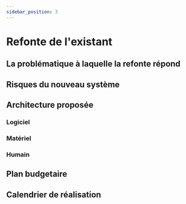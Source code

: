 ```yaml
---
sidebar_position: 3
---
```


# Refonte de l'existant

## La problématique à laquelle la refonte répond
## Risques du nouveau système

## Architecture proposée
### Logiciel
### Matériel
### Humain

## Plan budgetaire

## Calendrier de réalisation